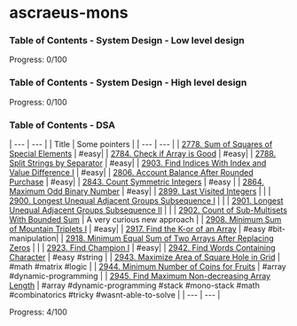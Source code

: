 # ascraeus-mons

### Table of Contents - System Design - Low level design

Progress: 0/100

### Table of Contents - System Design - High level design

Progress: 0/100

### Table of Contents - DSA

| --- | --- |
| Title | Some pointers |
| --- | --- |
| [2778. Sum of Squares of Special Elements](.dsa/leetcode/kuiperBelt/EasySetI.java) | #easy|
| [2784. Check if Array is Good](.dsa/leetcode/kuiperBelt/EasySetI.java) | #easy|
| [2788. Split Strings by Separator](.dsa/leetcode/kuiperBelt/EasySetI.java) | #easy|
| [2903. Find Indices With Index and Value Difference I](.dsa/leetcode/kuiperBelt/EasySetI.java) | #easy|
| [2806. Account Balance After Rounded Purchase](.dsa/leetcode/kuiperBelt/EasySetI.java) | #easy|
| [2843. Count Symmetric Integers](.dsa/leetcode/kuiperBelt/EasySetI.java) | #easy |
| [2864. Maximum Odd Binary Number](.dsa/leetcode/kuiperBelt/EasySetI.java) | #easy|
| [2899. Last Visited Integers](./dsa/leetcode/kuiperBelt/LastVisitedIntegers.java) | |
| [2900.  Longest Unequal Adjacent Groups Subsequence I](./dsa/leetcode/kuiperBelt/LongestUnequalAdjGroupsSubseqI.java) | |
| [2901.  Longest Unequal Adjacent Groups Subsequence II](./dsa/leetcode/kuiperBelt/LongestUnequalAdjGroupsSubseqII.java) | |
| [2902. Count of Sub-Multisets With Bounded Sum](./dsa/leetcode/kuiperBelt/CountOfSubMultisetsWithBoundedSum.java) | A very curious new approach |
| [2908. Minimum Sum of Mountain Triplets I](.dsa/leetcode/kuiperBelt/EasySetI.java) | #easy|
| [2917. Find the K-or of an Array](.dsa/leetcode/kuiperBelt/EasySetI.java) | #easy #bit-manipulation|
| [2918. Minimum Equal Sum of Two Arrays After Replacing Zeros](./dsa/leetcode/kuiperBelt/MinimumEqualSumOfTwoArraysAfterReplacingZeros.java) | |
| [2923. Find Champion I](.dsa/leetcode/kuiperBelt/EasySetI.java) | #easy|
| [2942. Find Words Containing Character](.dsa/leetcode/kuiperBelt/LeetcodeBiweekly118.java) | #easy #string |
| [2943. Maximize Area of Square Hole in Grid](.dsa/leetcode/kuiperBelt/LeetcodeBiweekly118.java) | #math #matrix #logic |
| [2944. Minimum Number of Coins for Fruits](.dsa/leetcode/kuiperBelt/LeetcodeBiweekly118.java) | #array #dynamic-programming |
| [2945. Find Maximum Non-decreasing Array Length](.dsa/leetcode/kuiperBelt/LeetcodeBiweekly118.java) | #array #dynamic-programming #stack #mono-stack #math #combinatorics #tricky #wasnt-able-to-solve |
| --- | --- |

Progress: 4/100